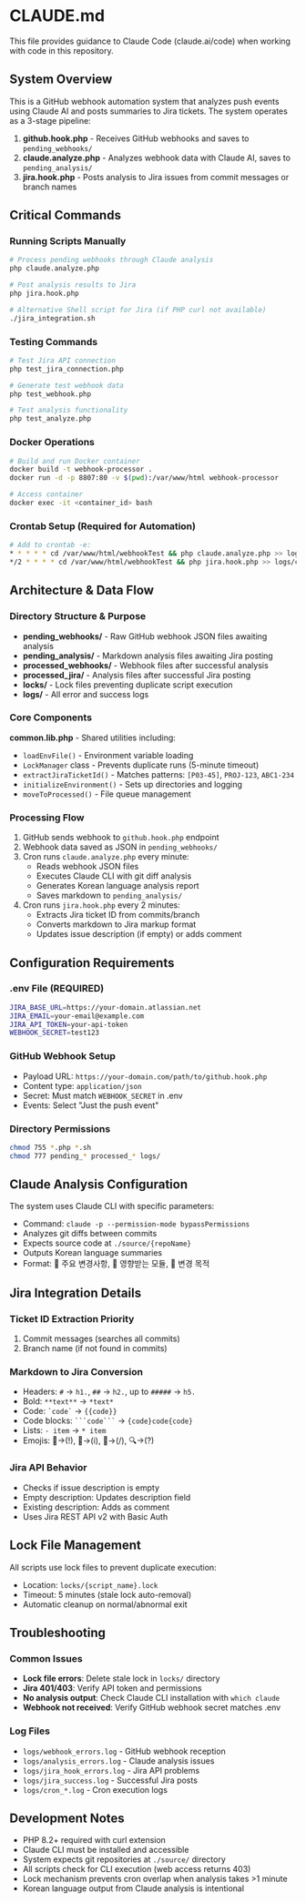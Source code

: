 # CLAUDE.md

This file provides guidance to Claude Code (claude.ai/code) when working with code in this repository.

## System Overview

This is a GitHub webhook automation system that analyzes push events using Claude AI and posts summaries to Jira tickets. The system operates as a 3-stage pipeline:

1. **github.hook.php** - Receives GitHub webhooks and saves to `pending_webhooks/`
2. **claude.analyze.php** - Analyzes webhook data with Claude AI, saves to `pending_analysis/`
3. **jira.hook.php** - Posts analysis to Jira issues from commit messages or branch names

## Critical Commands

### Running Scripts Manually
```bash
# Process pending webhooks through Claude analysis
php claude.analyze.php

# Post analysis results to Jira
php jira.hook.php

# Alternative Shell script for Jira (if PHP curl not available)
./jira_integration.sh
```

### Testing Commands
```bash
# Test Jira API connection
php test_jira_connection.php

# Generate test webhook data
php test_webhook.php

# Test analysis functionality
php test_analyze.php
```

### Docker Operations
```bash
# Build and run Docker container
docker build -t webhook-processor .
docker run -d -p 8807:80 -v $(pwd):/var/www/html webhook-processor

# Access container
docker exec -it <container_id> bash
```

### Crontab Setup (Required for Automation)
```bash
# Add to crontab -e:
* * * * * cd /var/www/html/webhookTest && php claude.analyze.php >> logs/cron_analyze.log 2>&1
*/2 * * * * cd /var/www/html/webhookTest && php jira.hook.php >> logs/cron_jira.log 2>&1
```

## Architecture & Data Flow

### Directory Structure & Purpose
- **pending_webhooks/** - Raw GitHub webhook JSON files awaiting analysis
- **pending_analysis/** - Markdown analysis files awaiting Jira posting  
- **processed_webhooks/** - Webhook files after successful analysis
- **processed_jira/** - Analysis files after successful Jira posting
- **locks/** - Lock files preventing duplicate script execution
- **logs/** - All error and success logs

### Core Components

**common.lib.php** - Shared utilities including:
- `loadEnvFile()` - Environment variable loading
- `LockManager` class - Prevents duplicate runs (5-minute timeout)
- `extractJiraTicketId()` - Matches patterns: `[P03-45]`, `PROJ-123`, `ABC1-234`
- `initializeEnvironment()` - Sets up directories and logging
- `moveToProcessed()` - File queue management

### Processing Flow
1. GitHub sends webhook to `github.hook.php` endpoint
2. Webhook data saved as JSON in `pending_webhooks/`
3. Cron runs `claude.analyze.php` every minute:
   - Reads webhook JSON files
   - Executes Claude CLI with git diff analysis
   - Generates Korean language analysis report
   - Saves markdown to `pending_analysis/`
4. Cron runs `jira.hook.php` every 2 minutes:
   - Extracts Jira ticket ID from commits/branch
   - Converts markdown to Jira markup format
   - Updates issue description (if empty) or adds comment

## Configuration Requirements

### .env File (REQUIRED)
```bash
JIRA_BASE_URL=https://your-domain.atlassian.net
JIRA_EMAIL=your-email@example.com  
JIRA_API_TOKEN=your-api-token
WEBHOOK_SECRET=test123
```

### GitHub Webhook Setup
- Payload URL: `https://your-domain.com/path/to/github.hook.php`
- Content type: `application/json`
- Secret: Must match `WEBHOOK_SECRET` in .env
- Events: Select "Just the push event"

### Directory Permissions
```bash
chmod 755 *.php *.sh
chmod 777 pending_* processed_* logs/
```

## Claude Analysis Configuration

The system uses Claude CLI with specific parameters:
- Command: `claude -p --permission-mode bypassPermissions`
- Analyzes git diffs between commits
- Expects source code at `./source/{repoName}`
- Outputs Korean language summaries
- Format: 📌 주요 변경사항, 📁 영향받는 모듈, 🎯 변경 목적

## Jira Integration Details

### Ticket ID Extraction Priority
1. Commit messages (searches all commits)
2. Branch name (if not found in commits)

### Markdown to Jira Conversion
- Headers: `#` → `h1.`, `##` → `h2.`, up to `#####` → `h5.`
- Bold: `**text**` → `*text*`
- Code: `` `code` `` → `{{code}}`
- Code blocks: ` ```code``` ` → `{code}code{code}`
- Lists: `- item` → `* item`
- Emojis: 📌→(!), 📁→(i), 🎯→(/), 🔍→(?)

### Jira API Behavior
- Checks if issue description is empty
- Empty description: Updates description field
- Existing description: Adds as comment
- Uses Jira REST API v2 with Basic Auth

## Lock File Management

All scripts use lock files to prevent duplicate execution:
- Location: `locks/{script_name}.lock`
- Timeout: 5 minutes (stale lock auto-removal)
- Automatic cleanup on normal/abnormal exit

## Troubleshooting

### Common Issues
- **Lock file errors**: Delete stale lock in `locks/` directory
- **Jira 401/403**: Verify API token and permissions
- **No analysis output**: Check Claude CLI installation with `which claude`
- **Webhook not received**: Verify GitHub webhook secret matches .env

### Log Files
- `logs/webhook_errors.log` - GitHub webhook reception
- `logs/analysis_errors.log` - Claude analysis issues
- `logs/jira_hook_errors.log` - Jira API problems
- `logs/jira_success.log` - Successful Jira posts
- `logs/cron_*.log` - Cron execution logs

## Development Notes

- PHP 8.2+ required with curl extension
- Claude CLI must be installed and accessible
- System expects git repositories at `./source/` directory
- All scripts check for CLI execution (web access returns 403)
- Lock mechanism prevents cron overlap when analysis takes >1 minute
- Korean language output from Claude analysis is intentional